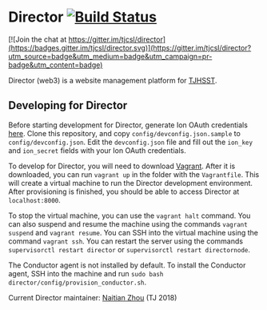 # Director [![Build Status](https://travis-ci.org/tjcsl/director.svg?branch=master)](https://travis-ci.org/tjcsl/director)

[![Join the chat at https://gitter.im/tjcsl/director](https://badges.gitter.im/tjcsl/director.svg)](https://gitter.im/tjcsl/director?utm_source=badge&utm_medium=badge&utm_campaign=pr-badge&utm_content=badge)

Director (web3) is a website management platform for [TJHSST](https://www.tjhsst.edu/).

## Developing for Director

Before starting development for Director, generate Ion OAuth credentials [here](https://ion.tjhsst.edu/oauth/applications/).
Clone this repository, and copy `config/devconfig.json.sample` to `config/devconfig.json`.
Edit the `devconfig.json` file and fill out the `ion_key` and `ion_secret` fields with your Ion OAuth credentials.

To develop for Director, you will need to download [Vagrant](https://www.vagrantup.com/downloads.html).
After it is downloaded, you can run `vagrant up` in the folder with the `Vagrantfile`.
This will create a virtual machine to run the Director development environment.
After provisioning is finished, you should be able to access Director at `localhost:8000`.

To stop the virtual machine, you can use the `vagrant halt` command.
You can also suspend and resume the machine using the commands `vagrant suspend` and `vagrant resume`.
You can SSH into the virtual machine using the command `vagrant ssh`.
You can restart the server using the commands `supervisorctl restart director` or `supervisorctl restart directornode`.

The Conductor agent is not installed by default. To install the Conductor agent, SSH into the machine and run `sudo bash director/config/provision_conductor.sh`.

Current Director maintainer: [Naitian Zhou](https://github.com/naitian) (TJ 2018)
